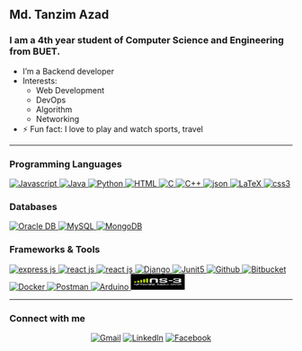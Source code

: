 <!-- ### Hi there 👋 -->

<!--
**TanzimAzadNishan/TanzimAzadNishan** is a ✨ _special_ ✨ repository because its `README.md` (this file) appears on your GitHub profile.-->
## Md. Tanzim Azad

### I am a 4th year student of Computer Science and Engineering from BUET.

- I’m a Backend developer
- Interests:
  - Web Development
  - DevOps
  - Algorithm
  - Networking
- ⚡ Fun fact: I love to play and watch sports, travel
<!-- - 📫 How to reach me: nishan.tan.2015@gmail.com -->

***

### **Programming Languages**
<a href="https://developer.mozilla.org/en-US/docs/Web/JavaScript" target="_blank"> 
<img alt="Javascript" src="https://img.shields.io/badge/JavaScript-323330?style=for-the-badge&logo=javascript&logoColor=F7DF1E">
</a>

<a href="https://www.java.com" target="_blank"> 
    <img alt="Java" src="https://img.shields.io/badge/Java-ED8B00?style=for-the-badge&logo=java&logoColor=white">
</a>

<a href="https://www.python.org" target="_blank">
  <img alt="Python" src="https://img.shields.io/badge/Python-3776AB?style=for-the-badge&logo=python&logoColor=white">
</a>

<a href="#" target="_blank"> 
    <img alt="HTML" src="https://img.shields.io/badge/HTML5-E34F26?style=for-the-badge&logo=html5&logoColor=white">
</a>

<a href="#" target="_blank"> 
    <img alt="C" src="https://img.shields.io/badge/C-00599C?style=for-the-badge&logo=c&logoColor=white">
</a>

<a href="#" target="_blank"> 
    <img alt="C++" src="https://img.shields.io/badge/C%2B%2B-00599C?style=for-the-badge&logo=c%2B%2B&logoColor=white">
</a>

<a href="https://www.json.org/json-en.html" target="_blank"> 
<img alt="json" src="https://img.shields.io/badge/json-5E5C5C?style=for-the-badge&logo=json&logoColor=white">
</a>

<a href="https://www.latex-project.org/" target="_blank"> 
<img alt="LaTeX" src="https://img.shields.io/badge/LaTeX-47A141?style=for-the-badge&logo=LaTeX&logoColor=white">
</a>

<a href="#" target="_blank"> 
<img alt="css3" src="https://img.shields.io/badge/CSS3-1572B6?style=for-the-badge&logo=css3&logoColor=white">
</a>


### **Databases**
<a href="https://www.oracle.com/database/" target="_blank"> 
<img alt="Oracle DB" src="https://img.shields.io/badge/Oracle-F80000?style=for-the-badge&logo=oracle&logoColor=black">
</a>

<a href="https://www.mysql.com/" target="_blank"> 
<img alt="MySQL" src="https://img.shields.io/badge/MySQL-005C84?style=for-the-badge&logo=mysql&logoColor=white">
</a>

<a href="https://www.mongodb.com/" target="_blank"> 
<img alt="MongoDB" src="https://img.shields.io/badge/MongoDB-4EA94B?style=for-the-badge&logo=mongodb&logoColor=white">
</a>


### **Frameworks & Tools**
<a href="https://expressjs.com/" target="_blank"> 
<img alt="express js" src="https://img.shields.io/badge/Express.js-000000?style=for-the-badge&logo=express&logoColor=white">
</a>

<a href="https://reactjs.org/" target="_blank"> 
<img alt="react js" src="https://img.shields.io/badge/React-20232A?style=for-the-badge&logo=react&logoColor=61DAFB">
</a>

<a href="https://getbootstrap.com/" target="_blank"> 
<img alt="react js" src="https://img.shields.io/badge/Bootstrap-563D7C?style=for-the-badge&logo=bootstrap&logoColor=white">
</a>

<a href="https://www.djangoproject.com/" target="_blank"> 
<img alt="Django" src="https://img.shields.io/badge/Django-092E20?style=for-the-badge&logo=django&logoColor=green">
</a>

<a href="https://junit.org/junit5/" target="_blank"> 
<img alt="Junit5" src="https://img.shields.io/badge/Junit5-25A162?style=for-the-badge&logo=junit5&logoColor=white">
</a>

<a href="https://github.com/" target="_blank"> 
<img alt="Github" src="https://img.shields.io/badge/GitHub-100000?style=for-the-badge&logo=github&logoColor=white">
</a>

<a href="https://bitbucket.org/" target="_blank"> 
<img alt="Bitbucket" src="https://img.shields.io/badge/Bitbucket-0747a6?style=for-the-badge&logo=bitbucket&logoColor=white">
</a>

<a href="https://www.docker.com/" target="_blank"> 
<img alt="Docker" src="https://img.shields.io/badge/Docker-2CA5E0?style=for-the-badge&logo=docker&logoColor=white">
</a>

<a href="https://www.postman.com/" target="_blank"> 
<img alt="Postman" src="https://img.shields.io/badge/Postman-FF6C37?style=for-the-badge&logo=Postman&logoColor=white">
</a>

<a href="https://www.arduino.cc/" target="_blank"> 
<img alt="Arduino" src="https://img.shields.io/badge/Arduino-00979D?style=for-the-badge&logo=Arduino&logoColor=white">
</a>

<a href="#" target="_blank"> 
<img alt="ns3" width="96" height="28" src="https://github.com/TanzimAzadNishan/TanzimAzadNishan/blob/main/ns3.png">
</a>

<!-- <a href="#" target="_blank"> -->
<!--   <img src="https://github.com/adam-p/markdown-here/raw/master/src/common/images/icon48.png"> -->
<!-- ![alt text](https://github.com/adam-p/markdown-here/raw/master/src/common/images/icon48.png "Logo Title Text 1") -->
<!-- </a> -->

<!-- <a href="https://www.postman.com/" target="_blank">  -->
<!-- <img style="float:right; padding:16px;" alt="ns3" src="https://github.com/TanzimAzadNishan/TanzimAzadNishan/blob/main/ns-3.png" width="85" height="50"> -->
<!-- </a> -->

<!-- ![Kitten](ns-3.png){: width=150 height=100 style="float:right; padding:16px"}  -->


<!-- ![ns3](https://github.com/TanzimAzadNishan/TanzimAzadNishan/blob/main/ns-3.png) -->

<!-- <a href= https://github.com/Aditya664?tab=repositories&q=&type=&language=python&sort= > <img width ='32px' src ='https://raw.githubusercontent.com/rahulbanerjee26/githubAboutMeGenerator/main/icons/python.svg'> </a> -->

***

### Connect with me
<p align="center">
<a href="#" target="_blank"><img src="https://img.shields.io/badge/Gmail-nishan.tan.2015@gmail.com-red?&style=flat-square&logo=gmail&logoColor=red" alt="Gmail"></a>
<a href="https://www.linkedin.com/in/md-tanzim-azad-a879a51b7/" target="_blank"><img src="https://img.shields.io/badge/LinkedIn-Md.%20Tanzim%20Azad-blue?&style=flat-square&logo=linkedin&logoColor=blue" alt="LinkedIn"></a>
<a href="https://www.facebook.com/tanzimazad.nishan" target="_blank"><img src="https://img.shields.io/badge/Facebook-Tanzim%20Azad%20Nishan-blue?&style=flat-square&logo=facebook&logoColor=blue" alt="Facebook"></a>
</p>


<!-- Here are some ideas to get you started: -->

<!-- - 🔭 I’m a Backend developer
- 🌱 I’m interested in Web Development and DevOps
<!--- 👯 I’m looking to collaborate on ...
- 🤔 I’m looking for help with ...
- 💬 Ask me about ...-->
<!-- - 📫 How to reach me: nishan.tan.2015@gmail.com
- 😄 Pronouns: ...
- ⚡ Fun fact: ... --> 

